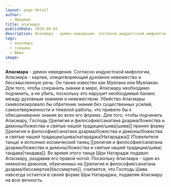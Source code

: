 ```yaml
---
layout: page-detail
author:
  - Яшодеви
title: апасмара
publishDate: 2024-09-01
description: Апасмара - демон неведения. Согласно индуистской мифологии, Апасмара - карлик, олицетворяющий духовное невежество и бессмысленную речь. Для того, чтобы подчинить Апасмару, Господь Шива принял форму Шри Натараджа (Повелителя танца) и исполнил космический танец тандава. Во время этого танца Шри Натарадж подавил Апасмару, раздавив его правой ногой. Поскольку Апасмара - один из немногих демонов, обреченных на бессмертие, считается, что Господь Шива навсегда остается в своей форме Шри Натараджи, подавляя Апасмару на всю вечность.
tags:
  - апасмара
  - тандава
  - Шива
image:
---
```

**Апасмара** - демон неведения. Согласно индуистской мифологии, Апасмара - карлик, олицетворяющий духовное невежество и бессмысленную речь. Он также известен как Муялака или Муялакан. Для того, чтобы сохранить знание в мире, Апасмару необходимо подчинить, а не убить, поскольку это нарушит необходимый баланс между духовным знанием и невежеством. Убийство Апасмары символизировало бы обретение знания без существенных усилий, самоотверженности и тяжелой работы, что привело бы к обесцениванию знания во всех его формах. Для того, чтобы подчинить Апасмару, Господь [[религия и философия/санатана дхарма/божества и демоны/божества и святые нашей традиции/шива|шива]] принял форму [[религия и философия/санатана дхарма/божества и демоны/божества и святые нашей традиции/шива/натараджа|Натараджа]] (Повелителя танца) и исполнил космический танец [[религия и философия/санатана дхарма/божества и демоны/божества и святые нашей традиции/шива/тандава|тандава]]. Во время этого танца Шри Натарадж подавил Апасмару, раздавив его правой ногой. Поскольку Апасмара - один из немногих демонов, обреченных на [[религия и философия/санатана дхарма/бессмертие|бессмертие]], считается, что Господь Шива навсегда остается в своей форме Шри Натараджи, подавляя Апасмару на всю вечность.

